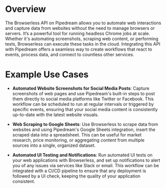 # Overview

The Browserless API on Pipedream allows you to automate web interactions and capture data from websites without the need to manage browsers or servers. It’s a powerful tool for running headless Chrome jobs at scale. Whether it's automating screenshots, scraping web content, or performing tests, Browserless can execute these tasks in the cloud. Integrating this API with Pipedream offers a seamless way to create workflows that react to events, process data, and connect to countless other services.

# Example Use Cases

- **Automated Website Screenshots for Social Media Posts**: Capture screenshots of web pages and use Pipedream's built-in steps to post them directly to social media platforms like Twitter or Facebook. This workflow can be scheduled to run at regular intervals or triggered by specific events, ensuring that your social media content is consistently up-to-date with the latest website visuals.

- **Web Scraping to Google Sheets**: Use Browserless to scrape data from websites and using Pipedream's Google Sheets integration, insert the scraped data into a spreadsheet. This can be useful for market research, price monitoring, or aggregating content from multiple sources into a single, organized dataset.

- **Automated UI Testing and Notifications**: Run automated UI tests on your web applications with Browserless, and set up notifications to alert you of any issues via services like Slack or email. This workflow can be integrated with a CI/CD pipeline to ensure that any deployment is followed by a UI check, keeping the quality of your application consistent.
